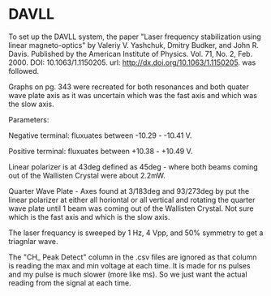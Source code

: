 # DAVLL
To set up the DAVLL system, the paper "Laser frequency stabilization using linear magneto-optics" by Valeriy V. Yashchuk, Dmitry Budker, and John R. Davis. Published by the American Institute of Physics. Vol. 71, No. 2, Feb. 2000. DOI: 10.1063/1.1150205. url: http://dx.doi.org/10.1063/1.1150205. was followed. 

Graphs on pg. 343 were recreated for both resonances and both quater wave plate axis as it was uncertain which was the fast axis and which was the slow axis. 


Parameters: 

Negative terminal: fluxuates between -10.29 - -10.41 V. 

Positive terminal: fluxuates between +10.38 - +10.49 V. 

Linear polarizer is at 43deg defined as 45deg - where both beams coming out of the Wallisten Crystal were about 2.2mW. 

Quarter Wave Plate - Axes found at 3/183deg and 93/273deg by put the linear polarizer at either all horiontal or all vertical and rotating the quarter wave plate until 1 beam was coming out of the Wallisten Crystal. Not sure which is the fast axis and which is the slow axis.

The laser frequancy is sweeped by 1 Hz, 4 Vpp, and 50% symmetry to get a triagnlar wave.

The "CH_ Peak Detect" column in the .csv files are ignored as that column is reading the max and min voltage at each time. It is made for ns pulses and my pulse is much slower (more like ms). So we just want the actual reading from the signal at each time. 

